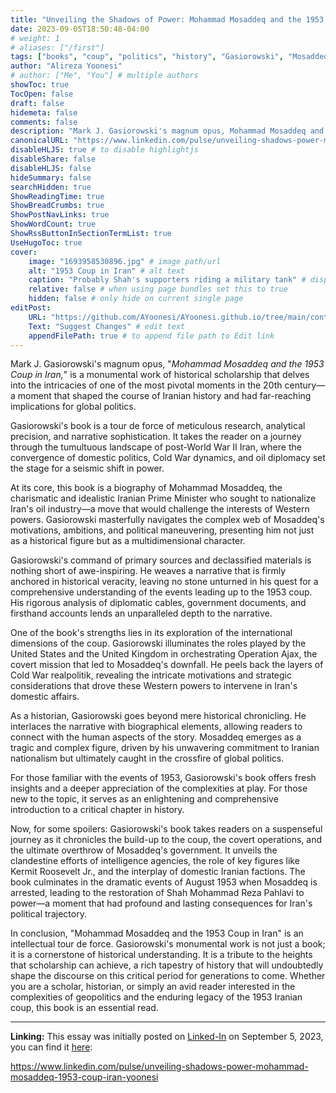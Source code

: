 ```yaml
---
title: "Unveiling the Shadows of Power: Mohammad Mosaddeq and the 1953 Coup in Iran"
date: 2023-09-05T18:50:48-04:00
# weight: 1
# aliases: ["/first"]
tags: ["books", "coup", "politics", "history", "Gasiorowski", "Mosaddeq", "bookreview", "Mark J. Gasiorowski", "Mohammad Mosaddeq", "1953 coup", "Iranian history", "historical scholarship", "Cold War", "Operation Ajax", "geopolitics", "oil diplomacy", "legacy of the coup"]
author: "Alireza Yoonesi"
# author: ["Me", "You"] # multiple authors
showToc: true
TocOpen: false
draft: false
hidemeta: false
comments: false
description: "Mark J. Gasiorowski's magnum opus, Mohammad Mosaddeq and the 1953 Coup in Iran, is a monumental work of historical scholarship that delves into the intricacies of one of the most pivotal moments in the 20th century—a moment that shaped the course of Iranian history and had far-reaching implications for global politics. Gasiorowski's book is a tour de force of meticulous research, analytical precision, and narrative sophistication. It takes the reader on a journey through the tumultuous landscape of post-World War II Iran, where the convergence of domestic politics, Cold War dynamics, and oil diplomacy set the stage for a seismic shift in power."
canonicalURL: "https://www.linkedin.com/pulse/unveiling-shadows-power-mohammad-mosaddeq-1953-coup-iran-yoonesi"
disableHLJS: true # to disable highlightjs
disableShare: false
disableHLJS: false
hideSummary: false
searchHidden: true
ShowReadingTime: true
ShowBreadCrumbs: true
ShowPostNavLinks: true
ShowWordCount: true
ShowRssButtonInSectionTermList: true
UseHugoToc: true
cover:
    image: "1693958530896.jpg" # image path/url
    alt: "1953 Coup in Iran" # alt text
    caption: "Probably Shah's supporters riding a military tank" # display caption under cover
    relative: false # when using page bundles set this to true
    hidden: false # only hide on current single page
editPost:
    URL: "https://github.com/AYoonesi/AYoonesi.github.io/tree/main/content"
    Text: "Suggest Changes" # edit text
    appendFilePath: true # to append file path to Edit link
---
```





Mark J. Gasiorowski's magnum opus, "*Mohammad Mosaddeq and the 1953 Coup in Iran,*" is a monumental work of historical scholarship that delves into the intricacies of one of the most pivotal moments in the 20th century—a moment that shaped the course of Iranian history and had far-reaching implications for global politics.

Gasiorowski's book is a tour de force of meticulous research, analytical precision, and narrative sophistication. It takes the reader on a journey through the tumultuous landscape of post-World War II Iran, where the convergence of domestic politics, Cold War dynamics, and oil diplomacy set the stage for a seismic shift in power.

At its core, this book is a biography of Mohammad Mosaddeq, the charismatic and idealistic Iranian Prime Minister who sought to nationalize Iran's oil industry—a move that would challenge the interests of Western powers. Gasiorowski masterfully navigates the complex web of Mosaddeq's motivations, ambitions, and political maneuvering, presenting him not just as a historical figure but as a multidimensional character.

Gasiorowski's command of primary sources and declassified materials is nothing short of awe-inspiring. He weaves a narrative that is firmly anchored in historical veracity, leaving no stone unturned in his quest for a comprehensive understanding of the events leading up to the 1953 coup. His rigorous analysis of diplomatic cables, government documents, and firsthand accounts lends an unparalleled depth to the narrative.

One of the book's strengths lies in its exploration of the international dimensions of the coup. Gasiorowski illuminates the roles played by the United States and the United Kingdom in orchestrating Operation Ajax, the covert mission that led to Mosaddeq's downfall. He peels back the layers of Cold War realpolitik, revealing the intricate motivations and strategic considerations that drove these Western powers to intervene in Iran's domestic affairs.

As a historian, Gasiorowski goes beyond mere historical chronicling. He interlaces the narrative with biographical elements, allowing readers to connect with the human aspects of the story. Mosaddeq emerges as a tragic and complex figure, driven by his unwavering commitment to Iranian nationalism but ultimately caught in the crossfire of global politics.

For those familiar with the events of 1953, Gasiorowski's book offers fresh insights and a deeper appreciation of the complexities at play. For those new to the topic, it serves as an enlightening and comprehensive introduction to a critical chapter in history.

Now, for some spoilers: Gasiorowski's book takes readers on a suspenseful journey as it chronicles the build-up to the coup, the covert operations, and the ultimate overthrow of Mosaddeq's government. It unveils the clandestine efforts of intelligence agencies, the role of key figures like Kermit Roosevelt Jr., and the interplay of domestic Iranian factions. The book culminates in the dramatic events of August 1953 when Mosaddeq is arrested, leading to the restoration of Shah Mohammad Reza Pahlavi to power—a moment that had profound and lasting consequences for Iran's political trajectory.

In conclusion, "Mohammad Mosaddeq and the 1953 Coup in Iran" is an intellectual tour de force. Gasiorowski's monumental work is not just a book; it is a cornerstone of historical understanding. It is a tribute to the heights that scholarship can achieve, a rich tapestry of history that will undoubtedly shape the discourse on this critical period for generations to come. Whether you are a scholar, historian, or simply an avid reader interested in the complexities of geopolitics and the enduring legacy of the 1953 Iranian coup, this book is an essential read.

---

**Linking:** This essay was initially posted on [Linked-In](https://linkedin.com/in/AYoonesi) on September 5, 2023, you can find it [here](https://www.linkedin.com/pulse/unveiling-shadows-power-mohammad-mosaddeq-1953-coup-iran-yoonesi):

https://www.linkedin.com/pulse/unveiling-shadows-power-mohammad-mosaddeq-1953-coup-iran-yoonesi
